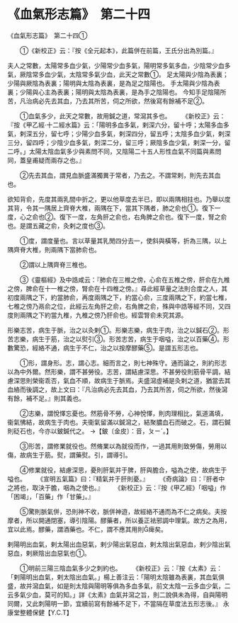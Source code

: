 # 《血氣形志篇》　第二十四




《血氣形志篇》　第二十四①


　　①《新校正》云：『按《全元起本》，此篇併在前篇，王氏分出為別篇。』


夫人之常數，太陽常多血少氣，少陽常少血多氣，陽明常多氣多血，少陰常少血多氣，厥陰常多血少氣，太陰常多氣少血，此天之常數①。
足太陽與少陰為表裏；少陽與厥陰為表裏；陽明與太陰為表裏，是為足之陰陽也。
手太陽與少陰為表裏；少陽與心主為表裏；陽明與太陰為表裏，是為手之陰陽也。
今知手足陰陽所苦，凡治病必先去其血，乃去其所苦，伺之所欲，然後寫有餘補不足②。


　　①血氣多少，此天之常數，故用鍼之道，常瀉其多也。
　　《新校正》云：『按《甲乙經‧十二經水篇》云：「陽明多血多氣，剌深六分，留十呼；太陽多血多氣，剌深五分，留七呼；少陽少血多氣，剌深四分，留五呼；太陰多血少氣，剌深三分，留四呼；少陰少血多氣，刺深二分，留三呼；厥陰多血少氣，剌深一分，留二呼。」太陽太陰血氣多少與素問不同，又陰陽二十五人形性血氣不同篇與素問同，蓋皇甫疑而兩存之也。』


　　②先去其血，謂見血脈盛滿獨異于常者，乃去之。不謂常剌，則先去其血也。


欲知背俞，先度其兩乳間中折之，更以他草度去半已，即以兩隅相拄也。乃舉以度其背，令其一隅居上齊脊大椎，兩隅在下，當其下隅者，肺之俞也①。復下一度，心之俞也②。復下一度，左角肝之俞也，右角脾之俞也。復下一度，腎之俞也。是謂五藏之俞，灸剌之度也③。


　　①度，謂度量也。言以草量其乳閒四分去一，使斜與橫等，折為三隅，以上隅齊脊大椎，則兩隅下當肺俞也。


　　②謂以上隅齊脊三椎也。


　　③《靈樞經》及中誥咸云：『肺俞在三椎之傍，心俞在五椎之傍，肝俞在九椎之傍，脾俞在十一椎之傍，腎俞在十四椎之傍。』尋此經草量之法則合度之人，其初度兩隅之下，約當肺俞，再度兩隅之下，約當心俞，三度兩隅之下，約當七椎，七椎之傍乃鬲俞之位，此經云左角肝之俞，右角脾之俞，殊與中誥等經不同，又四度則兩隅之下約當九椎，九椎之傍乃肝俞也。經雲腎俞未究其源。


形樂志苦，病生于脈，治之以灸剌①。形樂志樂，病生于肉，治之以鍼石②。形苦志樂，病生于筋，治之以熨引③。形苦志苦，病生于咽嗌，治之以百藥④。形數驚恐，經絡不通，病生于不仁，治之以按摩醪藥⑤。是謂五形志也。


　　①形，謂身形。志，謂心志。細而言之，則七神殊守。通而論之，則約形志以為中外爾。然形樂，謂不甚勞役。志苦，謂結慮深思。不甚勞役則筋骨平調，結慮深思則榮衞乖否，氣血不順，故病生于脈焉。夫盛瀉虛補是灸剌之道，猶當去其血絡而後調之，故上文曰：『凡治病必先去其血，乃去其所苦，伺之所欲，然後瀉有餘，補不足。』則其義也。


　　②志樂，謂悅懌忘憂也。然筋骨不勞，心神悅懌，則肉理相比，氣道滿填，衞氣怫結，故病生于肉也。夫衞氣留滿以鍼瀉之，結聚膿血石而破之。石，謂石鍼則砭石也，今亦以鈹鍼代之。
→【鈹〔金皮〕：音，ㄆㄧˊ。】


　　③形苦，謂修業就役也。然脩業以為就役而作，一過其用則致勞傷，勞用以傷，故病生于筋。熨，謂藥熨。引，謂導引。


　　④修業就役，結慮深思，憂則肝氣并于脾，肝與膽合，嗌為之使，故病生于嗌也。
　　《宣明五氣篇》曰：『精氣并于肝則憂。』
　　《奇病論》曰：『肝者中之將也，取決于膽，咽為之使也。』
　　《新校正》云：『按《甲乙經》「咽嗌」作「困竭」，「百藥」作「甘藥」。』


　　⑤驚則脈氣併，恐則神不收，脈併神遊，故經絡不通而為不仁之病矣。夫按摩者，所以開通閉塞，導引陰陽。醪藥者，所以養正袪邪調中理氣。故方之為用，宜以此焉。醪藥，謂酒藥也。不仁，謂不應其用則痺矣。


剌陽明出血氣，剌太陽出血惡氣，剌少陽出氣惡血，剌太陰出氣惡血，剌少陰出氣惡血，剌厥陰出血惡氣也①。


　　①明前三陽三陰血氣多少之刺約也。
　　《新校正》云：『按《太素》云：「剌陽明出血氣，剌太陰出血氣。」楊上善注云：「陽明太陰雖為表裏，其血氣俱盛，故并瀉血氣，如是則太陰與陽明等俱為多血多氣，前文太陰一云多血少氣，二云多氣少血，莫可的知。」詳《太素》血氣并瀉之旨，則二說俱未為得，自與陽明同爾，又此刺陽明一節，宜續前寫有餘補不足下，不當隔在草度法五形志後。』
永康堂整體保健【Y.C.T】
             


